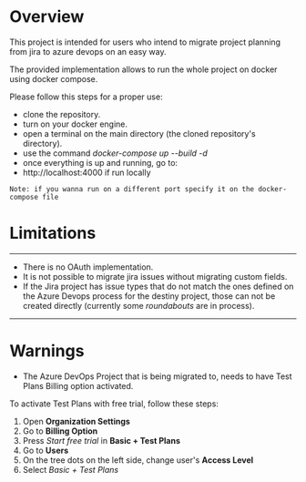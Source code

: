 # Overview

This project is intended for users who intend to migrate project planning from jira to azure devops on an easy way.

The provided implementation allows to run the whole project on docker using docker compose.

Please follow this steps for a proper use:

- clone the repository.
- turn on your docker engine.
- open a terminal on the main directory (the cloned repository's directory).
- use the command _docker-compose up --build -d_
- once everything is up and running, go to:
- http://localhost:4000 if run locally

```
Note: if you wanna run on a different port specify it on the docker-compose file
```

# Limitations

---

- There is no OAuth implementation.
- It is not possible to migrate jira issues without migrating custom fields.
- If the Jira project has issue types that do not match the ones defined on the Azure Devops process for the destiny project, those can not be created directly (currently some _roundabouts_ are in process).

---

# Warnings
- The Azure DevOps Project that is being migrated to, needs to have Test Plans Billing option activated.


To activate Test Plans with free trial, follow these steps:

1. Open **Organization Settings**
2. Go to **Billing Option**
3. Press *Start free trial* in **Basic + Test Plans**
4. Go to **Users**
5. On the tree dots on the left side, change user's **Access Level**
6. Select *Basic + Test Plans*

